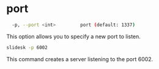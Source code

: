 # port

```sh
  -p, --port <int>         port (default: 1337)
```

This option allows you to specify a new port to listen.

```sh
slidesk -p 6002
```

This command creates a server listening to the port 6002.
